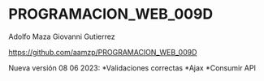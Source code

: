 # PROGRAMACION_WEB_009D 

Adolfo Maza
Giovanni Gutierrez

https://github.com/aamzp/PROGRAMACION_WEB_009D

Nueva versión 08 06 2023:
  *Validaciones correctas
  *Ajax
  *Consumir API
